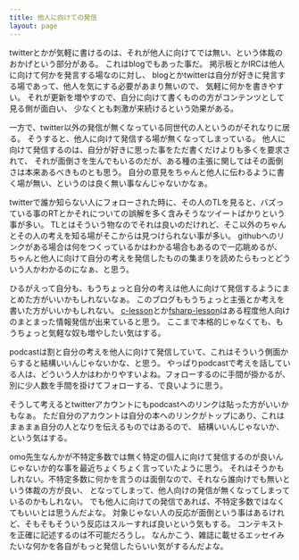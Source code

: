 ```yaml
---
title: 他人に向けての発信
layout: page
---
```

twitterとかが気軽に書けるのは、それが他人に向けてでは無い、という体裁のおかげという部分がある。
これはblogでもあった事だ。
掲示板とかIRCは他人に向けて何かを発言する場なのに対し、
blogとかtwitterは自分が好きに発言する場であって、他人を気にする必要があまり無いので、
気軽に何かを書きやすい。
それが更新を増やすので、自分に向けて書くものの方がコンテンツとして見る側が面白い、
少なくとも刺激が来続けるという効果がある。

一方で、twitter以外の発信が無くなっている同世代の人というのがそれなりに居る。
そうすると、他人に向けて発信する場が無くなってしまっている。
他人に向けて発信するのは、自分が好きに思った事をただ書くだけよりも多くを要求されて、
それが面倒さを生んでもいるのだが、ある種の主張に関してはその面倒さは本来あるべきものとも思う。
自分の意見をちゃんと他人に伝わるように書く場が無い、というのは良く無い事なんじゃないかなぁ。

twitterで誰か知らない人にフォローされた時に、その人のTLを見ると、バズっている事のRTとかそれについての誤解を多く含みそうなツイートばかりという事が多い。
TLとはそういう物なのでそれは良いのだけれど、そこ以外のちゃんとその人の考えを知る場がそこからは見つけられない事が多い。
githubへのリンクがある場合は何をつくっているかはわかる場合もあるので一応眺めるが、
ちゃんと他人に向けて自分の考えを発信したものの集まりを読めたらもっとどういう人かわかるのになぁ、と思う。

ひるがえって自分も、もうちょっと自分の考えは他人に向けて発信するようにまとめた方がいいかもしれないなぁ。
このブログももうちょっと主張とか考えを書いた方がいいかもしれない。
[c-lesson](https://karino2.github.io/c-lesson/)とか[fsharp-lesson](https://karino2.github.io/fsharp-lesson/)はある程度他人向けのまとまった情報発信が出来ていると思う。
ここまで本格的じゃなくても、もうちょっと気軽な奴も増やしたい気はする。

podcastは割と自分の考えを他人に向けて発信していて、これはそういう側面からすると結構いいんじゃないかな、と思う。
やっぱりpodcastで考えを話している人は、どういう人かはわかりやすいよね。フォローするのに手間が掛かるが、
別に少人数を手間を掛けてフォローする、で良いように思う。

そうして考えるとtwitterアカウントにもpodcastへのリンクは貼った方がいいかもなぁ。
ただ自分のアカウントは自分の本へのリンクがトップにあり、これはまぁまぁ自分の人となりを伝えるものではあるので、
結構いいんじゃないか、という気はする。

omo先生なんかが不特定多数では無く特定の個人に向けて発信するのが良いんじゃないか的な事を最近ちょくちょく言っていたように思う。
それはそうかもしれない。不特定多数に何かを言うのは面倒なので、それなら誰向けでも無いという体裁の方が良い、
となってしまって、他人向けの発信が無くなってしまっているのかもしれない。
でも他人に向けての発信であれば、不特定多数ではなくてもいいとは思うんだよな。
対象じゃない人の反応が面倒という事はあるけれど、そもそもそういう反応はスルーすれば良いという気もする。
コンテキストを正確に記述するのは不可能だろうし。
なんかこう、雑誌に載せるエッセイみたいな何かを各自がもっと発信したらいい気がするんだよな。